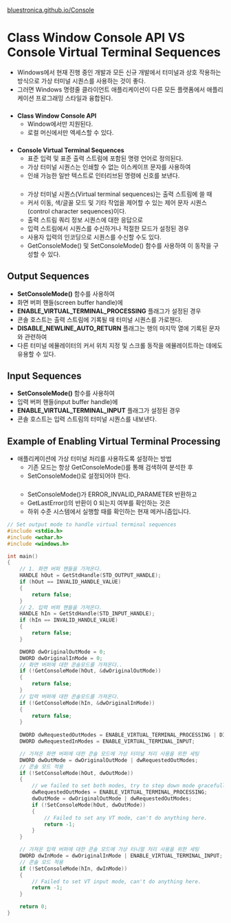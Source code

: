 [bluestronica.github.io/Console](https://bluestronica.github.io/Console)

# Class Window Console API VS Console Virtual Terminal Sequences
- Windows에서 현재 진행 중인 개발과 모든 신규 개발에서 터미널과 상호 작용하는 방식으로 가상 터미널 시퀀스를 사용하는 것이 좋다. 
- 그러면 Windows 명령줄 클라이언트 애플리케이션이 다른 모든 플랫폼에서 애플리케이션 프로그래밍 스타일과 융합된다.
###
- **Class Window Console API**
    - Window에서만 지원된다.
    - 로컬 머신에서만 엑세스할 수 있다.
### 
- **Console Virtual Terminal Sequences**
    - 표준 입력 및 표준 출력 스트림에 포함된 명령 언어로 정의된다. 
    - 가상 터미널 시퀀스는 인쇄할 수 없는 이스케이프 문자를 사용하여 
    - 인쇄 가능한 일반 텍스트로 인터리브된 명령에 신호를 보낸다.
    ###
    - 가상 터미널 시퀀스(Virtual terminal sequences)는 출력 스트림에 쓸 때   
    - 커서 이동, 색/글꼴 모드 및 기타 작업을 제어할 수 있는 제어 문자 시퀀스(control character sequences)이다.  
    - 출력 스트림 쿼리 정보 시퀀스에 대한 응답으로  
    - 입력 스트림에서 시퀀스를 수신하거나 적절한 모드가 설정된 경우  
    - 사용자 입력의 인코딩으로 시퀀스를 수신할 수도 있다.  
    - GetConsoleMode() 및 SetConsoleMode() 함수를 사용하여 이 동작을 구성할 수 있다.  



## Output Sequences
- **SetConsoleMode()** 함수를 사용하여 
- 화면 버퍼 핸들(screen buffer handle)에 
- **ENABLE_VIRTUAL_TERMINAL_PROCESSING** 플래그가 설정된 경우
- 콘솔 호스트는 출력 스트림에 기록될 때 터미널 시퀀스를 가로챈다.
- **DISABLE_NEWLINE_AUTO_RETURN** 플래그는 행의 마지막 열에 기록된 문자와 관련하여
- 다른 터미널 에뮬레이터의 커서 위치 지정 및 스크롤 동작을 에뮬레이트하는 데에도 유용할 수 있다.



## Input Sequences
- **SetConsoleMode()** 함수를 사용하여
- 입력 버퍼 핸들(input buffer handle)에
- **ENABLE_VIRTUAL_TERMINAL_INPUT** 플래그가 설정된 경우
- 콘솔 호스트는 입력 스트림의 터미널 시퀀스를 내보낸다.



## Example of Enabling Virtual Terminal Processing
- 애플리케이션에 가상 터미널 처리를 사용하도록 설정하는 방법
    - 기존 모드는 항상 GetConsoleMode()를 통해 검색하여 분석한 후
    - SetConsoleMode()로 설정되어야 한다.
    ###
    - SetConsoleMode()가 ERROR_INVALID_PARAMETER 반환하고 
    - GetLastError()의 반환이 0 되는지 여부를 확인하는 것은 
    - 하위 수준 시스템에서 실행할 때를 확인하는 현재 메커니즘입니다.

```c++
// Set output mode to handle virtual terminal sequences
#include <stdio.h>
#include <wchar.h>
#include <windows.h>

int main()
{
    // 1. 화면 버퍼 핸들을 가져온다.
    HANDLE hOut = GetStdHandle(STD_OUTPUT_HANDLE);
    if (hOut == INVALID_HANDLE_VALUE)
    {
        return false;
    }
    // 2. 입력 버퍼 핸들을 가져온다.
    HANDLE hIn = GetStdHandle(STD_INPUT_HANDLE);
    if (hIn == INVALID_HANDLE_VALUE)
    {
        return false;
    }

    DWORD dwOriginalOutMode = 0;
    DWORD dwOriginalInMode = 0;
    // 화면 버퍼에 대한 콘솔모드를 가져온다..
    if (!GetConsoleMode(hOut, &dwOriginalOutMode))
    {
        return false;
    }
    // 입력 버퍼에 대한 콘솔모드를 가져온다.
    if (!GetConsoleMode(hIn, &dwOriginalInMode))
    {
        return false;
    }
    
    DWORD dwRequestedOutModes = ENABLE_VIRTUAL_TERMINAL_PROCESSING | DISABLE_NEWLINE_AUTO_RETURN;
    DWORD dwRequestedInModes = ENABLE_VIRTUAL_TERMINAL_INPUT;

    // 가져온 화면 버퍼에 대한 콘솔 모드에 가상 터미널 처리 사용을 위한 세팅
    DWORD dwOutMode = dwOriginalOutMode | dwRequestedOutModes;
    // 콘솔 모드 적용
    if (!SetConsoleMode(hOut, dwOutMode))
    {
        // we failed to set both modes, try to step down mode gracefully.
        dwRequestedOutModes = ENABLE_VIRTUAL_TERMINAL_PROCESSING;
        dwOutMode = dwOriginalOutMode | dwRequestedOutModes;
        if (!SetConsoleMode(hOut, dwOutMode))
        {
            // Failed to set any VT mode, can't do anything here.
            return -1;
        }
    }

    // 가져온 입력 버퍼에 대한 콘솔 모드에 가상 터니멀 처리 사용을 위한 세팅
    DWORD dwInMode = dwOriginalInMode | ENABLE_VIRTUAL_TERMINAL_INPUT;
    // 콘솔 모드 적용
    if (!SetConsoleMode(hIn, dwInMode))
    {
        // Failed to set VT input mode, can't do anything here.
        return -1;
    }

    return 0;
}
```


